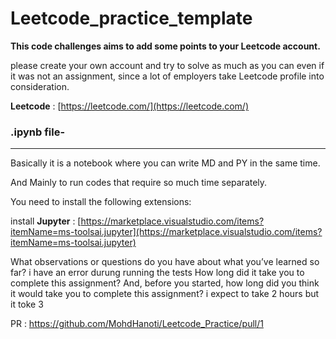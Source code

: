 # Leetcode_practice_template

****This code challenges aims to add some points to your Leetcode account.****

please create your own account and try to solve as much as you can even if it was not an assignment, since a lot of employers take Leetcode profile into consideration.

**Leetcode** : [https://leetcode.com/](https://leetcode.com/)

### **.ipynb file**-
---

Basically it is a notebook where you can write MD and PY in the same time.

And Mainly to run codes that require so much time separately.

You need to install the following extensions:

install **Jupyter** :   [https://marketplace.visualstudio.com/items?itemName=ms-toolsai.jupyter](https://marketplace.visualstudio.com/items?itemName=ms-toolsai.jupyter)

What observations or questions do you have about what you’ve learned so far?
i have an error durung running the tests
How long did it take you to complete this assignment? And, before you started, how long did you think it would take you to complete this assignment? i expect to take 2 hours but it toke 3

PR : https://github.com/MohdHanoti/Leetcode_Practice/pull/1
